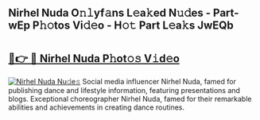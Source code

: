 ## Nirhel Nuda O𝚗𝚕yf𝚊ns L𝚎a𝚔ed N𝚞𝚍es - Part-wEp P𝚑𝚘tos Vi𝚍𝚎o - H𝚘𝚝 Part L𝚎a𝚔s JwEQb

# <h2><a href="http://kf07on.oniu.top/?m=Nirhel+Nuda">🔗👉 🔴 Nirhel Nuda P𝚑ot𝚘𝚜 V𝚒d𝚎o</a></h2>

[![Nirhel Nuda Nu𝚍e𝚜](https://i.imgur.com/0qMVB7G.gif)](http://kf07on.oniu.top/?m=Nirhel+Nuda)
Social media influencer Nirhel Nuda, famed for publishing dance and lifestyle information, featuring presentations and blogs. Exceptional choreographer Nirhel Nuda, famed for their remarkable abilities and achievements in creating dance routines.  
